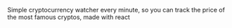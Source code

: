 Simple cryptocurrency watcher every minute, so you can track the price of the most famous cryptos, made with react
